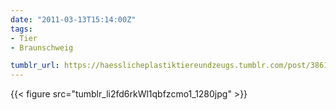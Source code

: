 ```yaml
---
date: "2011-03-13T15:14:00Z"
tags:
- Tier
- Braunschweig

tumblr_url: https://haesslicheplastiktiereundzeugs.tumblr.com/post/3861252563
---
```

{{< figure src="tumblr_li2fd6rkWl1qbfzcmo1_1280jpg" >}} 
